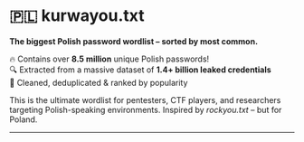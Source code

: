 # 🇵🇱 kurwayou.txt

**The biggest Polish password wordlist – sorted by most common.**

🔥 Contains over **8.5 million** unique Polish passwords!  
🔍 Extracted from a massive dataset of **1.4+ billion leaked credentials**  
🧹 Cleaned, deduplicated & ranked by popularity

This is the ultimate wordlist for pentesters, CTF players, and researchers targeting Polish-speaking environments. Inspired by *rockyou.txt* – but for Poland.

---
